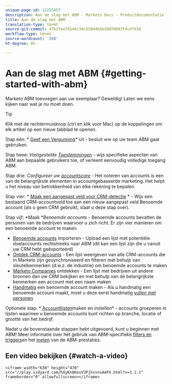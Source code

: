```yaml
---
unique-page-id: 12255457
description: Aan de slag met ABM - Marketo Docs - Productdocumentatie
title: Aan de slag met ABM
translation-type: tm+mt
source-git-commit: 47b2fee7d146c3dc558d4bbb10070683f4cdfd3d
workflow-type: tm+mt
source-wordcount: '368'
ht-degree: 0%

---
```



# Aan de slag met ABM {#getting-started-with-abm}

Marketo ABM toevoegen aan uw exemplaar? Geweldig! Laten we eens kijken naar wat je nu moet doen.

>[!TIP]
>
>Klik met de rechtermuisknop (ctrl en klik voor Mac) op de koppelingen om elk artikel op een nieuw tabblad te openen.

Stap één: * [Geef een Vergunning](issue-a-license.md)* uit - besluit wie op uw team ABM gaat gebruiken.

Stap twee: *Vastgestelde [Toestemmingen](permissions.md)* - wijs specifieke aspecten van ABM aan bepaalde gebruikers toe, of verleent eenvoudig volledige toegang ABM.

Stap drie: *Configureer uw [accountscore](account-score.md)* - Het noteren van accounts is een van de belangrijkste elementen in accountgebaseerde marketing. Het helpt u het niveau van betrokkenheid van elke rekening te bepalen.

Stap vier: * [Maak een aangepast veld voor CRM-detectie](http://docs.marketo.com/x/1wnG) * - Wijs een bestaand CRM-accountveld toe aan een nieuw aangepast veld Benoemde account (als u geen CRM gebruikt, slaat u deze stap over).

Stap vijf: *Maak **Benoemde accounts* - Benoemde accounts bevatten de personen van de bedrijven waarvoor u zich richt. Er zijn vier manieren om een benoemde account te maken:

* [Benoemde accounts](../../../product-docs/account-based-marketing/target/named-accounts/import-named-accounts.md) importeren - Upload een lijst met potentiële doelaccounts rechtstreeks naar ABM (dit kan een lijst zijn die u vanuit uw CRM hebt geëxporteerd)
* [Ontdek CRM-accounts](http://docs.marketo.com/display/DOCS/Discover+Accounts#DiscoverAccounts-DiscoverCRMAccounts) - Een lijst weergeven van alle CRM-accounts die in Marketo zijn gesynchroniseerd en filteren met behulp van sleutelkenmerken (d.w.z. de industrie) om benoemde accounts te maken
* [Marketo Companies](http://docs.marketo.com/display/DOCS/Discover+Accounts#DiscoverAccounts-DiscoverMarketoCompanies) ontdekken - Een lijst met bedrijven uit andere bronnen dan uw CRM bekijken en met behulp van de belangrijkste kenmerken een account met een naam maken
* [Handmatig](http://docs.marketo.com/display/DOCS/Create+a+Named+Account) een benoemde account maken - Als u handmatig een benoemde account maakt, moet u deze eerst handmatig [vullen met personen](http://docs.marketo.com/display/DOCS/Add+People+to+a+Named+Account)

Optionele stap: * [Accountlijsten](http://docs.marketo.com/display/DOCS/Account+Lists#AccountLists-CreateaNewAccountList)maken en instellen* - accounts groeperen in lijsten waarmee u benoemde accounts kunt richten op branche, locatie of grootte van het bedrijf.

Nadat u de bovenstaande stappen hebt uitgevoerd, kunt u beginnen met ABM! Meer informatie over het gebruik van ABM-specifieke [filters en triggers](http://docs.marketo.com/display/DOCS/Engage)en het [meten](http://docs.marketo.com/display/DOCS/Measure) van de ABM-prestaties.

## Een video bekijken {#watch-a-video}

`<iframe width="630" height="470" src="//play.vidyard.com/hXyKn8KosV3PjhsvnsA4PX.html?v=3.1.1" frameborder="0" allowfullscreen></iframe>`